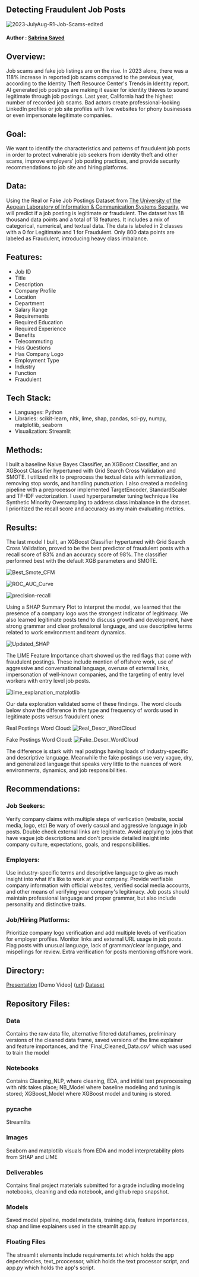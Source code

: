 ## Detecting Fraudulent Job Posts
![2023-JulyAug-R1-Job-Scams-edited](https://github.com/user-attachments/assets/18e82a1d-e4d7-4a35-8998-b971b50c2be4)

#### Author : [Sabrina Sayed](https://github.com/sabrinasayed99)

## Overview:
Job scams and fake job listings are on the rise. In 2023 alone, there was a 118% increase in reported job scams compared to the previous year, according to the Identity Theft Resource Center's Trends in Identity report. AI generated job postings are making it easier for identity thieves to sound legitimate through job postings. Last year, California had the highest number of recorded job scams. Bad actors create professional-looking LinkedIn profiles or job site profiles with live websites for phony businesses or even impersonate legitimate companies. 

## Goal:
We want to identify the characteristics and patterns of fraudulent job posts in order to protect vulnerable job seekers from identity theft and other scams, improve employers' job posting practices, and provide security recommendations to job site and hiring platforms.

## Data:
Using the Real or Fake Job Postings Dataset from [The University of the Aegean Laboratory of Information & Communication Systems Security]([url](https://www.kaggle.com/datasets/shivamb/real-or-fake-fake-jobposting-prediction/data)), we will predict if a job posting is legitimate or fraudulent. The dataset has 18 thousand data points and a total of 18 features. It includes a mix of categorical, numerical, and textual data. The data is labeled in 2 classes with a 0 for Legitimate and 1 for Fraudulent. Only 800 data points are labeled as Fraudulent, introducing heavy class imbalance. 

## Features:
- Job ID
- Title
- Description
- Company Profile
- Location
- Department
- Salary Range
- Requirements
- Required Education
- Required Experience
- Benefits
- Telecommuting
- Has Questions
- Has Company Logo
- Employment Type
- Industry
- Function
- Fraudulent


## Tech Stack:
- Languages: Python
- Libraries: scikit-learn, nltk, lime, shap, pandas, sci-py, numpy, matplotlib, seaborn
- Visualization: Streamlit

## Methods:
I built a baseline Naive Bayes Classifier, an XGBoost Classifier, and an XGBoost Classifier hypertuned with Grid Search Cross Validation and SMOTE. I utilized nltk to preprocess the textual data with lemmatization, removing stop words, and handling punctuation. I also created a modeling pipeline with a preprocessor implemented TargetEncoder, StandardScaler and TF-IDF vectorization. I used hyperparameter tuning technique like Synthetic Minority Oversampling to address class imbalance in the dataset. I prioritized the recall score  and accuracy as my main evaluating metrics.


## Results:
The last model I built, an XGBoost Classifier hypertuned with Grid Search Cross Validation, proved to be the best predictor of fraudulent posts with a recall score of 83% and an accuracy score of 98%. The classifier performed best with the default XGB parameters and SMOTE.

![Best_Smote_CFM](https://github.com/user-attachments/assets/6e03298f-8009-4dff-89f7-9d08478cffb0)

![ROC_AUC_Curve](https://github.com/user-attachments/assets/102f78bc-05e5-45f0-8171-b56fa674d6ea)

![precision-recall](https://github.com/user-attachments/assets/7bf55cc1-6d58-4c57-83fb-bb99c19d4878)


Using a SHAP Summary Plot to interpret the model, we learned that the presence of a company logo was the strongest indicator of legitimacy. We also learned legitimate posts tend to discuss growth and development, have strong grammar and clear professional language, and use descriptive terms related to work environment and team dynamics.


![Updated_SHAP](https://github.com/user-attachments/assets/2c704911-1ec2-432a-a024-52756d037d42)


The LIME Feature Importance chart showed us the red flags that come with fraudulent postings. These include mention of offshore work, use of aggressive and conversational language, overuse of external links, impersonation of well-known companies, and the targeting of entry level workers with entry level job posts.

![lime_explanation_matplotlib](https://github.com/user-attachments/assets/68c50595-8d5e-4a70-990d-cbcecd98cae6)

Our data exploration validated some of these findings. The word clouds below show the difference in the type and frequency of words used in legitimate posts versus fraudulent ones:

Real Postings Word Cloud:
![Real_Descr_WordCloud](https://github.com/user-attachments/assets/ad5b3de3-23c0-4c62-8455-c41ef71b0911)

Fake Postings Word Cloud:
![Fake_Descr_WordCloud](https://github.com/user-attachments/assets/0f1928b1-f5a9-4a72-99b8-de4c65579480)

The difference is stark with real postings having loads of industry-specific and descriptive language. Meanwhile the fake postings use very vague, dry, and generalized language that speaks very little to the nuances of work environments, dynamics, and job responsibilities.


## Recommendations:
### Job Seekers: 
Verify company claims with multiple steps of verfication (website, social media, logo, etc)
Be wary of overly casual and aggressive language in job posts.
Double check external links are legitimate.
Avoid applying to jobs that have vague job descriptions and don't provide detailed insight into company culture, expectations, goals, and responsibilities. 

### Employers:
Use industry-specific terms and descriptive language to give as much insight into what it's like to work at your company.
Provide verifiable company information with official websites, verified social media accounts, and other means of verifying your company's legitimacy.
Job posts should maintain professional language and proper grammar, but also include personality and distinctive traits.

### Job/Hiring Platforms:
Prioritize company logo verification and add multiple levels of verification for employer profiles.
Monitor links and external URL usage in job posts.
Flag posts with unusual language, lack of grammar/clear language, and mispellings for review.
Extra verification for posts mentioning offshore work.

## Directory:
[Presentation]([url](https://www.canva.com/design/DAGYKZgqBwc/_YKVCh6kJHvIwHZVKqbjFg/view?utm_content=DAGYKZgqBwc&utm_campaign=designshare&utm_medium=link&utm_source=editor))
[Demo Video] ([url](https://watch.screencastify.com/v/DnFORvGbfocv5Y7cELn8))
[Dataset]([url](https://www.kaggle.com/datasets/shivamb/real-or-fake-fake-jobposting-prediction/data))

## Repository Files:
### Data 
Contains the raw data file, alternative filtered dataframes, preliminary versions of the cleaned data frame, saved versions of the lime explainer and feature importances, and the 'Final_Cleaned_Data.csv' which was used to train the model

### Notebooks
Contains Cleaning_NLP, where cleaning, EDA, and initial text preprocessing with nltk takes place; NB_Model where baseline modeling and tuning is stored; XGBoost_Model where XGBoost model and tuning is stored.

### __pycache__
Streamlits 

### Images
Seaborn and matplotlib visuals from EDA and model interpretability plots from SHAP and LIME

### Deliverables
Contains final project materials submitted for a grade including modeling notebooks, cleaning and eda notebook, and github repo snapshot.

### Models
Saved model pipeline, model metadata, training data, feature importances, shap and lime explainers used in the streamlit app.py

### Floating Files
The streamlit elements include requirements.txt which holds the app dependencies, text_prcocessor, which holds the text processor script, and app.py which holds the app's script.



